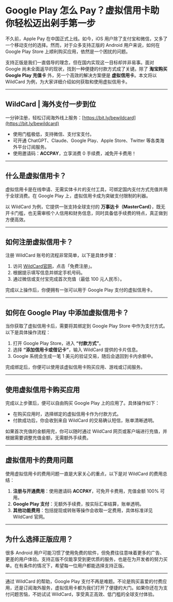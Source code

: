 # Google Play 怎么 Pay？虚拟信用卡助你轻松迈出剁手第一步

不久前，Apple Pay 在中国正式上线。如今，iOS 用户除了支付宝和微信，又多了一个移动支付的选择。然而，对于众多支持正版的 Android 用户来说，如何在 Google Play Store 上顺利购买应用，依然是一个困扰的问题。

支持正版是我们一直倡导的理念，但在国内实现这一目标却并非易事。面对 Google 尚未全面返华的现状，找到一种便捷的付款方式成了关键。除了 **淘宝购买 Google Play 充值卡** 外，另一个高效的解决方案便是 **虚拟信用卡**。本文将以 WildCard 为例，为大家详细介绍如何获取和使用虚拟信用卡。

---

## WildCard | 海外支付一步到位

一分钟注册，轻松订阅海外线上服务：[https://bit.ly/bewildcard](https://bit.ly/bewildcard)  
- 使用门槛极低，支持微信、支付宝支付。  
- 可开通 ChatGPT、Claude、Google Play、Apple Store、Twitter 等各类海外平台订阅服务。  
- 使用邀请码：**ACCPAY**，立享消费 0 手续费，减免开卡费用！

---

## 什么是虚拟信用卡？

虚拟信用卡是在线申请、无需实体卡片的支付工具，可绑定国内支付方式充值并用于全球消费。在 Google Play 上，虚拟信用卡成为突破支付限制的利器。

以 WildCard 为例，它提供一张支持全球支付的 **万事达卡（MasterCard）**，既无开卡门槛，也无需审核个人信用和财务信息，同时具备低手续费的特点，真正做到方便高效。

---

## 如何注册虚拟信用卡？

注册 WildCard 账号的流程非常简单，以下是具体步骤：

1. 访问 [WildCard官网](https://bit.ly/bewildcard)，点击「免费注册」。  
2. 根据提示填写信息并绑定手机号码。  
3. 通过微信或支付宝完成首次充值（最低 100 元人民币）。  

完成以上操作后，你便拥有一张可以用于 Google Play 支付的虚拟信用卡。

---

## 如何在 Google Play 中添加虚拟信用卡？

当你获取了虚拟信用卡后，需要将其绑定到 Google Play Store 中作为支付方式。以下是具体操作流程：

1. 打开 Google Play Store，进入 **“付款方式”**。  
2. 选择 **“添加信用卡或借记卡”**，输入 WildCard 提供的卡片信息。  
3. Google 系统会生成一笔 1 美元的验证交易，随后会退回到卡内余额中。

完成绑定后，你便可以使用该虚拟信用卡购买应用、游戏或订阅服务。

---

## 使用虚拟信用卡购买应用

完成以上步骤后，便可以自由购买 Google Play 上的应用了。具体操作如下：

- 在购买应用时，选择绑定的虚拟信用卡作为付款方式。
- 付款成功后，你会收到来自 WildCard 的交易确认短信，账单清晰透明。

如果首次充值的金额用完，你可以随时通过 WildCard 网页或客户端进行充值，并根据需要调整充值金额，无需额外手续费。

---

## 虚拟信用卡的费用问题

使用虚拟信用卡的费用问题一直是大家关心的重点，以下是对 WildCard 的费用总结：

1. **注册与开通费用**：使用邀请码 **ACCPAY**，可免开卡费用，充值金额 100% 可用。  
2. **Google Play 支付**：无额外手续费，按实际汇率结算，账单透明。  
3. **其他功能费用**：包括提现或转账等操作会收取一定费用，具体标准详见 WildCard 官网。

---

## 为什么选择正版应用？

很多 Android 用户可能习惯了使用免费的软件，但免费往往意味着更多的广告、更差的用户体验。支持正版不仅能享受到更优质的服务，也是在为开发者的努力买单。在有条件的情况下，希望每一位用户都能选择支持正版。

---

通过 WildCard 的帮助，Google Play 支付不再是难题。不论是购买喜爱的付费应用，还是订阅海外服务，虚拟信用卡都为我们打开了便捷的大门。如果你还在为支付问题苦恼，不妨试试 WildCard，享受真正高效、低门槛的全球支付体验。
